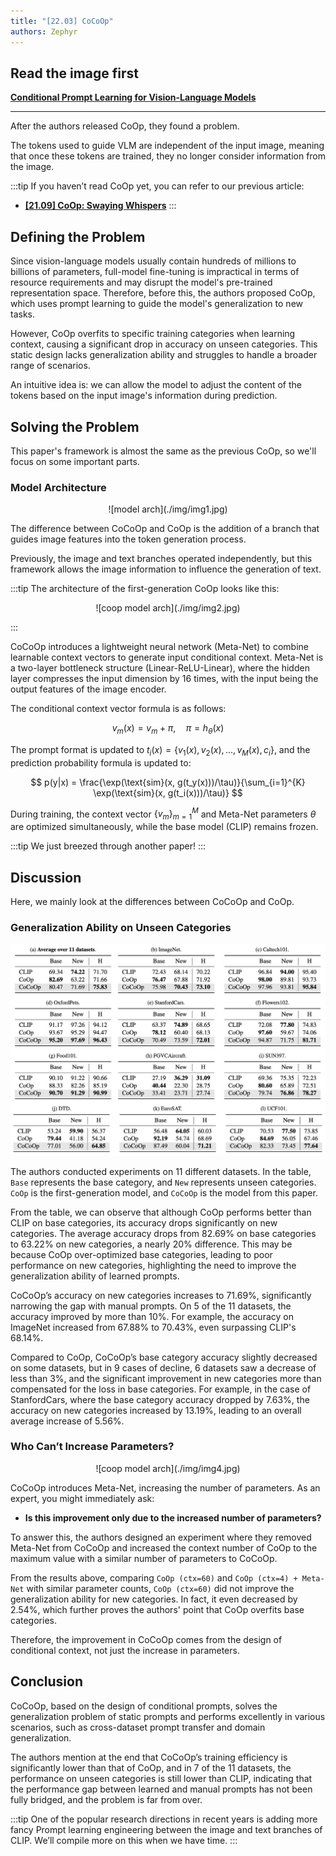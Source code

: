 ```yaml
---
title: "[22.03] CoCoOp"
authors: Zephyr
---
```


## Read the image first

[**Conditional Prompt Learning for Vision-Language Models**](https://arxiv.org/abs/2203.05557)

---

After the authors released CoOp, they found a problem.

The tokens used to guide VLM are independent of the input image, meaning that once these tokens are trained, they no longer consider information from the image.

:::tip
If you haven’t read CoOp yet, you can refer to our previous article:

- [**[21.09] CoOp: Swaying Whispers**](../2109-coop/index.md)
  :::

## Defining the Problem

Since vision-language models usually contain hundreds of millions to billions of parameters, full-model fine-tuning is impractical in terms of resource requirements and may disrupt the model's pre-trained representation space. Therefore, before this, the authors proposed CoOp, which uses prompt learning to guide the model's generalization to new tasks.

However, CoOp overfits to specific training categories when learning context, causing a significant drop in accuracy on unseen categories. This static design lacks generalization ability and struggles to handle a broader range of scenarios.

An intuitive idea is: we can allow the model to adjust the content of the tokens based on the input image's information during prediction.

## Solving the Problem

This paper's framework is almost the same as the previous CoOp, so we'll focus on some important parts.

### Model Architecture

<div align="center">
<figure style={{"width": "80%"}}>
![model arch](./img/img1.jpg)
</figure>
</div>

The difference between CoCoOp and CoOp is the addition of a branch that guides image features into the token generation process.

Previously, the image and text branches operated independently, but this framework allows the image information to influence the generation of text.

:::tip
The architecture of the first-generation CoOp looks like this:

<div align="center">
<figure style={{"width": "80%"}}>
![coop model arch](./img/img2.jpg)
</figure>
</div>

:::

CoCoOp introduces a lightweight neural network (Meta-Net) to combine learnable context vectors to generate input conditional context. Meta-Net is a two-layer bottleneck structure (Linear-ReLU-Linear), where the hidden layer compresses the input dimension by 16 times, with the input being the output features of the image encoder.

The conditional context vector formula is as follows:

$$
v_m(x) = v_m + \pi, \quad \pi = h_\theta(x)
$$

The prompt format is updated to $t_i(x) = \{v_1(x), v_2(x), ..., v_M(x), c_i\}$, and the prediction probability formula is updated to:

$$
p(y|x) = \frac{\exp(\text{sim}(x, g(t_y(x)))/\tau)}{\sum_{i=1}^{K} \exp(\text{sim}(x, g(t_i(x)))/\tau)}
$$

During training, the context vector $\{v_m\}_{m=1}^M$ and Meta-Net parameters $\theta$ are optimized simultaneously, while the base model (CLIP) remains frozen.

:::tip
We just breezed through another paper!
:::

## Discussion

Here, we mainly look at the differences between CoCoOp and CoOp.

### Generalization Ability on Unseen Categories

![generalization](./img/img3.jpg)

The authors conducted experiments on 11 different datasets. In the table, `Base` represents the base category, and `New` represents unseen categories. `CoOp` is the first-generation model, and `CoCoOp` is the model from this paper.

From the table, we can observe that although CoOp performs better than CLIP on base categories, its accuracy drops significantly on new categories. The average accuracy drops from 82.69% on base categories to 63.22% on new categories, a nearly 20% difference. This may be because CoOp over-optimized base categories, leading to poor performance on new categories, highlighting the need to improve the generalization ability of learned prompts.

CoCoOp’s accuracy on new categories increases to 71.69%, significantly narrowing the gap with manual prompts. On 5 of the 11 datasets, the accuracy improved by more than 10%. For example, the accuracy on ImageNet increased from 67.88% to 70.43%, even surpassing CLIP's 68.14%.

Compared to CoOp, CoCoOp’s base category accuracy slightly decreased on some datasets, but in 9 cases of decline, 6 datasets saw a decrease of less than 3%, and the significant improvement in new categories more than compensated for the loss in base categories. For example, in the case of StanfordCars, where the base category accuracy dropped by 7.63%, the accuracy on new categories increased by 13.19%, leading to an overall average increase of 5.56%.

### Who Can’t Increase Parameters?

<div align="center">
<figure style={{"width": "70%"}}>
![coop model arch](./img/img4.jpg)
</figure>
</div>

CoCoOp introduces Meta-Net, increasing the number of parameters. As an expert, you might immediately ask:

- **Is this improvement only due to the increased number of parameters?**

To answer this, the authors designed an experiment where they removed Meta-Net from CoCoOp and increased the context number of CoOp to the maximum value with a similar number of parameters to CoCoOp.

From the results above, comparing `CoOp (ctx=60)` and `CoOp (ctx=4) + Meta-Net` with similar parameter counts, `CoOp (ctx=60)` did not improve the generalization ability for new categories. In fact, it even decreased by 2.54%, which further proves the authors' point that CoOp overfits base categories.

Therefore, the improvement in CoCoOp comes from the design of conditional context, not just the increase in parameters.

## Conclusion

CoCoOp, based on the design of conditional prompts, solves the generalization problem of static prompts and performs excellently in various scenarios, such as cross-dataset prompt transfer and domain generalization.

The authors mention at the end that CoCoOp’s training efficiency is significantly lower than that of CoOp, and in 7 of the 11 datasets, the performance on unseen categories is still lower than CLIP, indicating that the performance gap between learned and manual prompts has not been fully bridged, and the problem is far from over.

:::tip
One of the popular research directions in recent years is adding more fancy Prompt learning engineering between the image and text branches of CLIP. We’ll compile more on this when we have time.
:::
